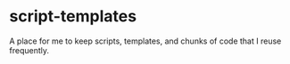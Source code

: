 # script-templates
A place for me to keep scripts, templates, and chunks of code that I reuse frequently.
